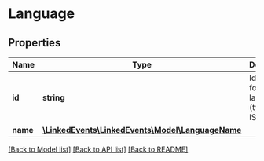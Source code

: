# Language

## Properties
Name | Type | Description | Notes
------------ | ------------- | ------------- | -------------
**id** | **string** | Identifier for the language (typically ISO639-1) | 
**name** | [**\LinkedEvents\LinkedEvents\Model\LanguageName**](LanguageName.md) |  | [optional] 

[[Back to Model list]](../README.md#documentation-for-models) [[Back to API list]](../README.md#documentation-for-api-endpoints) [[Back to README]](../README.md)


